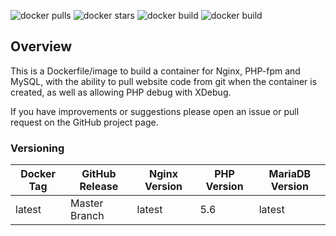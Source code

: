 ![docker pulls](https://img.shields.io/docker/pulls/alfredopenaalonso/centos-phpfpm-nginx-mysql.svg?style=flat-square)
![docker stars](https://img.shields.io/docker/stars/alfredopenaalonso/centos-phpfpm-nginx-mysql.svg?style=flat-square)
![docker build](https://img.shields.io/docker/automated/alfredopenaalonso/centos-phpfpm-nginx-mysql.svg?style=flat-square)
![docker build](https://img.shields.io/docker/build/alfredopenaalonso/centos-phpfpm-nginx-mysql.svg?style=flat-square)

## Overview
This is a Dockerfile/image to build a container for Nginx, PHP-fpm and MySQL, with the ability to pull website code from git when the container is created, as well as allowing PHP debug with XDebug.

If you have improvements or suggestions please open an issue or pull request on the GitHub project page.

### Versioning
| Docker Tag | GitHub Release | Nginx Version | PHP Version | MariaDB Version |
|-----|-------|-----|--------|--------|
| latest | Master Branch |latest | 5.6 | latest |
